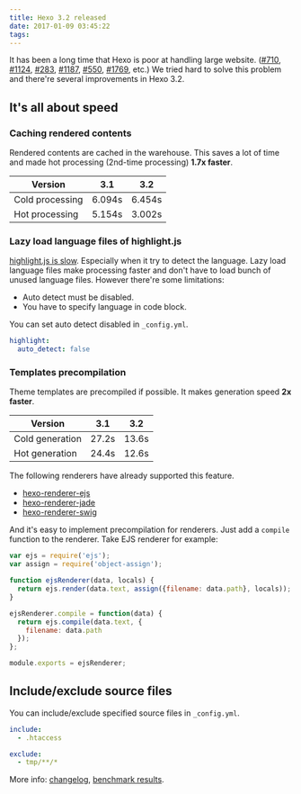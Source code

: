 ```yaml
---
title: Hexo 3.2 released
date: 2017-01-09 03:45:22
tags:
---
```



It has been a long time that Hexo is poor at handling large website. ([#710], [#1124], [#283], [#1187], [#550], [#1769], etc.) We tried hard to solve this problem and there're several improvements in Hexo 3.2.

## It's all about speed

### Caching rendered contents

Rendered contents are cached in the warehouse. This saves a lot of time and made hot processing (2nd-time processing) **1.7x faster**.

Version | 3.1 | 3.2
--- | --- | ---
Cold processing | 6.094s | 6.454s
Hot processing | 5.154s | 3.002s

### Lazy load language files of highlight.js

[highlight.js is slow][#1036]. Especially when it try to detect the language. Lazy load language files make processing faster and don't have to load bunch of unused language files. However there're some limitations:

- Auto detect must be disabled.
- You have to specify language in code block.

You can set auto detect disabled in `_config.yml`.

``` yaml
highlight:
  auto_detect: false
```

### Templates precompilation

Theme templates are precompiled if possible. It makes generation speed **2x faster**.

Version | 3.1 | 3.2
--- | --- | ---
Cold generation | 27.2s | 13.6s
Hot generation | 24.4s | 12.6s

The following renderers have already supported this feature.

- [hexo-renderer-ejs]
- [hexo-renderer-jade]
- [hexo-renderer-swig]

And it's easy to implement precompilation for renderers. Just add a `compile` function to the renderer. Take EJS renderer for example:

``` js
var ejs = require('ejs');
var assign = require('object-assign');

function ejsRenderer(data, locals) {
  return ejs.render(data.text, assign({filename: data.path}, locals));
}

ejsRenderer.compile = function(data) {
  return ejs.compile(data.text, {
    filename: data.path
  });
};

module.exports = ejsRenderer;
```

## Include/exclude source files

You can include/exclude specified source files in `_config.yml`.

``` yaml
include:
  - .htaccess

exclude:
  - tmp/**/*
```

More info: [changelog], [benchmark results].

[#710]: https://github.com/hexojs/hexo/issues/710
[#1124]: https://github.com/hexojs/hexo/issues/1124
[#283]: https://github.com/hexojs/hexo/issues/283
[#1187]: https://github.com/hexojs/hexo/issues/1187
[#550]: https://github.com/hexojs/hexo/issues/550
[#1769]: https://github.com/hexojs/hexo/issues/1769
[#1036]: https://github.com/hexojs/hexo/issues/1036
[hexo-renderer-ejs]: https://github.com/hexojs/hexo-renderer-ejs
[hexo-renderer-jade]: https://github.com/hexojs/hexo-renderer-jade
[hexo-renderer-swig]: https://github.com/hexojs/hexo-renderer-swig
[changelog]: https://github.com/hexojs/hexo/releases
[benchmark results]: https://docs.google.com/spreadsheets/d/1nLW3fPCtrkfMolz8UnUiKq5lqys6bIcZqrfksuvQHA0/edit?usp=sharing
